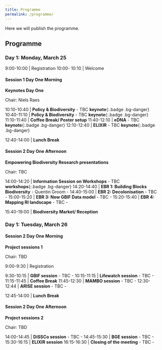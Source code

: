 ```yaml
---
title: Programme
permalink: /programme/
---
```


Here we will publish the programme.


## Programme

<style>
  .table td:first-of-type {
    width: 20%;
 }
</style>

### Day 1: Monday, March 25

 9:00-10:00  | Registration
 10:00- 10:10  | Welcome

#### Session 1 Day One Morning

**Keynotes Day One**

Chair: Niels Raes

10:10-10:40 | **Policy & Biodiversity** - TBC **keynote**{:.badge .bg-danger}
10:40-11:10 | **Policy & Biodiversity** - TBC **keynote**{:.badge .bg-danger}
11:10-11:40 | **Coffee Break/ Poster setup**
11:40-12:10 | **eDNA** - TBC **keynote**{:.badge .bg-danger}
12:10-12:40 | **ELIXIR** - TBC **keynote**{:.badge .bg-danger}

12:40-14:00 | **Lunch Break**

#### Session 2 Day One Afternoon 

**Empowering Biodiversity Research presentations**

Chair: TBC

14:00-14:20 | **Information Session on Workshops** - TBC **workshops**{:.badge .bg-danger}
14:20-14:40 | **EBR 1:  Building Blocks Biodiversity** - Quentin Groom - 
14:40-15:00 | **EBR 2:  Decolonisation** - TBC -
15:00-15:20 | **EBR 3:  New GBIF Data model** - TBC -
15:20-15:40 | **EBR 4:  Mapping RI landscape** - TBC -

15:40-19:00 | **Biodiversity Market/ Reception** 

### Day 1: Tuesday, March 26

#### Session 2 Day One Morning

**Project sessions 1**

Chair: TBD

9:00-9:30  | Registration

9:30-10:15 | **GBIF session** - TBC -
10:15-11:15 | **Lifewatch session** - TBC -
11:15-11:45 | **Coffee Break**
11:45-12:30 | **MAMBO session** - TBC -
12:30-12:44 | **ARISE session** - TBC -

12:45-14:00 | **Lunch Break**

#### Session 2 Day One Afternoon

**Project sessions 2**

Chair: TBD

14:00-14:45 | **DiSSCo session** - TBC -
14:45-15:30 | **BGE session** - TBC -
15:30-16:15 | **ELIXIR session**
16:15-16:30 | **Closing of the meeting** - TBC -
